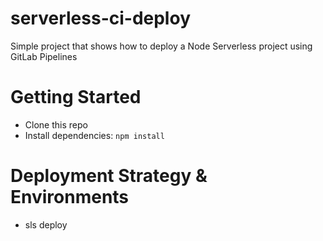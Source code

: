 # serverless-ci-deploy
Simple project that shows how to deploy a Node Serverless project using GitLab Pipelines

# Getting Started
- Clone this repo
- Install dependencies: `npm install`

# Deployment Strategy & Environments
- sls deploy

